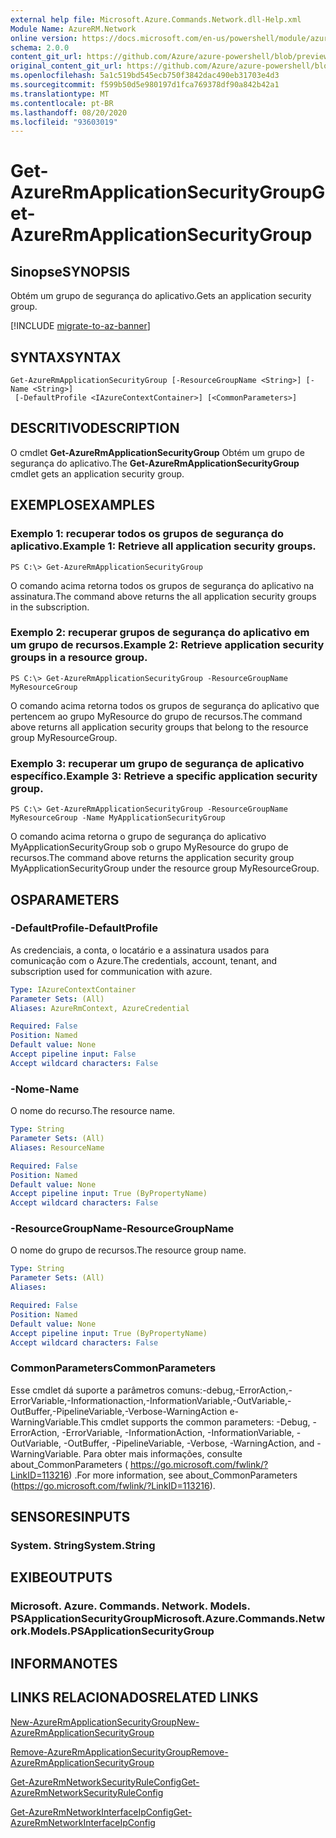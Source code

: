 ```yaml
---
external help file: Microsoft.Azure.Commands.Network.dll-Help.xml
Module Name: AzureRM.Network
online version: https://docs.microsoft.com/en-us/powershell/module/azurerm.network/get-azurermapplicationsecuritygroup
schema: 2.0.0
content_git_url: https://github.com/Azure/azure-powershell/blob/preview/src/ResourceManager/Network/Commands.Network/help/Get-AzureRmApplicationSecurityGroup.md
original_content_git_url: https://github.com/Azure/azure-powershell/blob/preview/src/ResourceManager/Network/Commands.Network/help/Get-AzureRmApplicationSecurityGroup.md
ms.openlocfilehash: 5a1c519bd545ecb750f3842dac490eb31703e4d3
ms.sourcegitcommit: f599b50d5e980197d1fca769378df90a842b42a1
ms.translationtype: MT
ms.contentlocale: pt-BR
ms.lasthandoff: 08/20/2020
ms.locfileid: "93603019"
---
```

# <span data-ttu-id="02fcc-101">Get-AzureRmApplicationSecurityGroup</span><span class="sxs-lookup"><span data-stu-id="02fcc-101">Get-AzureRmApplicationSecurityGroup</span></span>

## <span data-ttu-id="02fcc-102">Sinopse</span><span class="sxs-lookup"><span data-stu-id="02fcc-102">SYNOPSIS</span></span>
<span data-ttu-id="02fcc-103">Obtém um grupo de segurança do aplicativo.</span><span class="sxs-lookup"><span data-stu-id="02fcc-103">Gets an application security group.</span></span>

[!INCLUDE [migrate-to-az-banner](../../includes/migrate-to-az-banner.md)]

## <span data-ttu-id="02fcc-104">SYNTAX</span><span class="sxs-lookup"><span data-stu-id="02fcc-104">SYNTAX</span></span>

```
Get-AzureRmApplicationSecurityGroup [-ResourceGroupName <String>] [-Name <String>]
 [-DefaultProfile <IAzureContextContainer>] [<CommonParameters>]
```

## <span data-ttu-id="02fcc-105">DESCRITIVO</span><span class="sxs-lookup"><span data-stu-id="02fcc-105">DESCRIPTION</span></span>
<span data-ttu-id="02fcc-106">O cmdlet **Get-AzureRmApplicationSecurityGroup** Obtém um grupo de segurança do aplicativo.</span><span class="sxs-lookup"><span data-stu-id="02fcc-106">The **Get-AzureRmApplicationSecurityGroup** cmdlet gets an application security group.</span></span>

## <span data-ttu-id="02fcc-107">EXEMPLOS</span><span class="sxs-lookup"><span data-stu-id="02fcc-107">EXAMPLES</span></span>

### <span data-ttu-id="02fcc-108">Exemplo 1: recuperar todos os grupos de segurança do aplicativo.</span><span class="sxs-lookup"><span data-stu-id="02fcc-108">Example 1: Retrieve all application security groups.</span></span>
```
PS C:\> Get-AzureRmApplicationSecurityGroup
```

<span data-ttu-id="02fcc-109">O comando acima retorna todos os grupos de segurança do aplicativo na assinatura.</span><span class="sxs-lookup"><span data-stu-id="02fcc-109">The command above returns the all application security groups in the subscription.</span></span>

### <span data-ttu-id="02fcc-110">Exemplo 2: recuperar grupos de segurança do aplicativo em um grupo de recursos.</span><span class="sxs-lookup"><span data-stu-id="02fcc-110">Example 2: Retrieve application security groups in a resource group.</span></span>
```
PS C:\> Get-AzureRmApplicationSecurityGroup -ResourceGroupName MyResourceGroup
```

<span data-ttu-id="02fcc-111">O comando acima retorna todos os grupos de segurança do aplicativo que pertencem ao grupo MyResource do grupo de recursos.</span><span class="sxs-lookup"><span data-stu-id="02fcc-111">The command above returns all application security groups that belong to the resource group MyResourceGroup.</span></span>

### <span data-ttu-id="02fcc-112">Exemplo 3: recuperar um grupo de segurança de aplicativo específico.</span><span class="sxs-lookup"><span data-stu-id="02fcc-112">Example 3: Retrieve a specific application security group.</span></span>
```
PS C:\> Get-AzureRmApplicationSecurityGroup -ResourceGroupName MyResourceGroup -Name MyApplicationSecurityGroup
```

<span data-ttu-id="02fcc-113">O comando acima retorna o grupo de segurança do aplicativo MyApplicationSecurityGroup sob o grupo MyResource do grupo de recursos.</span><span class="sxs-lookup"><span data-stu-id="02fcc-113">The command above returns the application security group MyApplicationSecurityGroup under the resource group MyResourceGroup.</span></span>

## <span data-ttu-id="02fcc-114">OS</span><span class="sxs-lookup"><span data-stu-id="02fcc-114">PARAMETERS</span></span>

### <span data-ttu-id="02fcc-115">-DefaultProfile</span><span class="sxs-lookup"><span data-stu-id="02fcc-115">-DefaultProfile</span></span>
<span data-ttu-id="02fcc-116">As credenciais, a conta, o locatário e a assinatura usados para comunicação com o Azure.</span><span class="sxs-lookup"><span data-stu-id="02fcc-116">The credentials, account, tenant, and subscription used for communication with azure.</span></span>

```yaml
Type: IAzureContextContainer
Parameter Sets: (All)
Aliases: AzureRmContext, AzureCredential

Required: False
Position: Named
Default value: None
Accept pipeline input: False
Accept wildcard characters: False
```

### <span data-ttu-id="02fcc-117">-Nome</span><span class="sxs-lookup"><span data-stu-id="02fcc-117">-Name</span></span>
<span data-ttu-id="02fcc-118">O nome do recurso.</span><span class="sxs-lookup"><span data-stu-id="02fcc-118">The resource name.</span></span>

```yaml
Type: String
Parameter Sets: (All)
Aliases: ResourceName

Required: False
Position: Named
Default value: None
Accept pipeline input: True (ByPropertyName)
Accept wildcard characters: False
```

### <span data-ttu-id="02fcc-119">-ResourceGroupName</span><span class="sxs-lookup"><span data-stu-id="02fcc-119">-ResourceGroupName</span></span>
<span data-ttu-id="02fcc-120">O nome do grupo de recursos.</span><span class="sxs-lookup"><span data-stu-id="02fcc-120">The resource group name.</span></span>

```yaml
Type: String
Parameter Sets: (All)
Aliases: 

Required: False
Position: Named
Default value: None
Accept pipeline input: True (ByPropertyName)
Accept wildcard characters: False
```

### <span data-ttu-id="02fcc-121">CommonParameters</span><span class="sxs-lookup"><span data-stu-id="02fcc-121">CommonParameters</span></span>
<span data-ttu-id="02fcc-122">Esse cmdlet dá suporte a parâmetros comuns:-debug,-ErrorAction,-ErrorVariable,-Informationaction,-InformationVariable,-OutVariable,-OutBuffer,-PipelineVariable,-Verbose-WarningAction e-WarningVariable.</span><span class="sxs-lookup"><span data-stu-id="02fcc-122">This cmdlet supports the common parameters: -Debug, -ErrorAction, -ErrorVariable, -InformationAction, -InformationVariable, -OutVariable, -OutBuffer, -PipelineVariable, -Verbose, -WarningAction, and -WarningVariable.</span></span> <span data-ttu-id="02fcc-123">Para obter mais informações, consulte about_CommonParameters ( https://go.microsoft.com/fwlink/?LinkID=113216) .</span><span class="sxs-lookup"><span data-stu-id="02fcc-123">For more information, see about_CommonParameters (https://go.microsoft.com/fwlink/?LinkID=113216).</span></span>

## <span data-ttu-id="02fcc-124">SENSORES</span><span class="sxs-lookup"><span data-stu-id="02fcc-124">INPUTS</span></span>

### <span data-ttu-id="02fcc-125">System. String</span><span class="sxs-lookup"><span data-stu-id="02fcc-125">System.String</span></span>

## <span data-ttu-id="02fcc-126">EXIBE</span><span class="sxs-lookup"><span data-stu-id="02fcc-126">OUTPUTS</span></span>

### <span data-ttu-id="02fcc-127">Microsoft. Azure. Commands. Network. Models. PSApplicationSecurityGroup</span><span class="sxs-lookup"><span data-stu-id="02fcc-127">Microsoft.Azure.Commands.Network.Models.PSApplicationSecurityGroup</span></span>

## <span data-ttu-id="02fcc-128">INFORMA</span><span class="sxs-lookup"><span data-stu-id="02fcc-128">NOTES</span></span>

## <span data-ttu-id="02fcc-129">LINKS RELACIONADOS</span><span class="sxs-lookup"><span data-stu-id="02fcc-129">RELATED LINKS</span></span>

[<span data-ttu-id="02fcc-130">New-AzureRmApplicationSecurityGroup</span><span class="sxs-lookup"><span data-stu-id="02fcc-130">New-AzureRmApplicationSecurityGroup</span></span>](./New-AzureRmApplicationSecurityGroup.md)

[<span data-ttu-id="02fcc-131">Remove-AzureRmApplicationSecurityGroup</span><span class="sxs-lookup"><span data-stu-id="02fcc-131">Remove-AzureRmApplicationSecurityGroup</span></span>](./Remove-AzureRmApplicationSecurityGroup.md)

[<span data-ttu-id="02fcc-132">Get-AzureRmNetworkSecurityRuleConfig</span><span class="sxs-lookup"><span data-stu-id="02fcc-132">Get-AzureRmNetworkSecurityRuleConfig</span></span>](./Get-AzureRmNetworkSecurityRuleConfig.md)

[<span data-ttu-id="02fcc-133">Get-AzureRmNetworkInterfaceIpConfig</span><span class="sxs-lookup"><span data-stu-id="02fcc-133">Get-AzureRmNetworkInterfaceIpConfig</span></span>](./Get-AzureRmNetworkInterfaceIpConfig.md)
